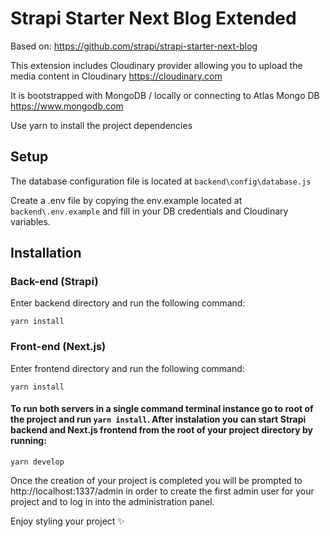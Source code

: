 # Strapi Starter Next Blog Extended
Based on:
https://github.com/strapi/strapi-starter-next-blog

This extension includes Cloudinary provider allowing you to upload the media content in Cloudinary
https://cloudinary.com

It is bootstrapped with MongoDB / locally or connecting to Atlas Mongo DB
https://www.mongodb.com

Use yarn to install the project dependencies

## Setup
The database configuration file is located at ```backend\config\database.js```

Create a .env file by copying the env.example located at ```backend\.env.example``` and fill in your DB credentials and Cloudinary variables.  


## Installation

### Back-end (Strapi)
Enter backend directory and run the following command:

```yarn install```


### Front-end (Next.js)
Enter frontend directory and run the following command:

```yarn install```


#### To run both servers in a single command terminal instance go to root of the project and run ```yarn install```. After instalation you can start Strapi backend and Next.js frontend from the root of your project directory by running:

```yarn develop```


Once the creation of your project is completed you will be prompted to http://localhost:1337/admin in order to create the first admin user for your project and to log in into the administration panel.



Enjoy styling your project :sparkles:
